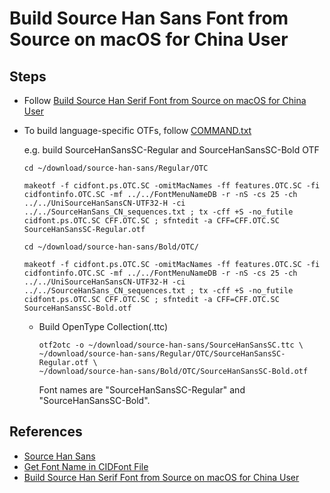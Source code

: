 # Build Source Han Sans Font from Source on macOS for China User

## Steps
* Follow [Build Source Han Serif Font from Source on macOS for China User](https://github.com/northbright/Notes/blob/master/font/build-source-han-serif-font-from-source-on-macos-for-china-user.md)
* To build language-specific OTFs, follow [COMMAND.txt](https://github.com/adobe-fonts/source-han-sans/blob/master/COMMANDS.txt)

  e.g. build SourceHanSansSC-Regular and SourceHanSansSC-Bold OTF

  ```shell
  cd ~/download/source-han-sans/Regular/OTC

  makeotf -f cidfont.ps.OTC.SC -omitMacNames -ff features.OTC.SC -fi cidfontinfo.OTC.SC -mf ../../FontMenuNameDB -r -nS -cs 25 -ch ../../UniSourceHanSansCN-UTF32-H -ci ../../SourceHanSans_CN_sequences.txt ; tx -cff +S -no_futile cidfont.ps.OTC.SC CFF.OTC.SC ; sfntedit -a CFF=CFF.OTC.SC SourceHanSansSC-Regular.otf
  ```

  ```shell
  cd ~/download/source-han-sans/Bold/OTC/

  makeotf -f cidfont.ps.OTC.SC -omitMacNames -ff features.OTC.SC -fi cidfontinfo.OTC.SC -mf ../../FontMenuNameDB -r -nS -cs 25 -ch ../../UniSourceHanSansCN-UTF32-H -ci ../../SourceHanSans_CN_sequences.txt ; tx -cff +S -no_futile cidfont.ps.OTC.SC CFF.OTC.SC ; sfntedit -a CFF=CFF.OTC.SC SourceHanSansSC-Bold.otf
  ```

  * Build OpenType Collection(.ttc)

    ```shell
    otf2otc -o ~/download/source-han-sans/SourceHanSansSC.ttc \
    ~/download/source-han-sans/Regular/OTC/SourceHanSansSC-Regular.otf \
    ~/download/source-han-sans/Bold/OTC/SourceHanSansSC-Bold.otf
    ```

    Font names are "SourceHanSansSC-Regular" and "SourceHanSansSC-Bold".

## References
* [Source Han Sans](https://github.com/adobe-fonts/source-han-sans)
* [Get Font Name in CIDFont File](https://github.com/northbright/Notes/blob/master/font/get-font-name-in-cidfont-file.md)
* [Build Source Han Serif Font from Source on macOS for China User](https://github.com/northbright/Notes/blob/master/font/build-source-han-serif-font-from-source-on-macos-for-china-user.md)
